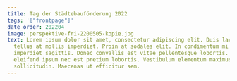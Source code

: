 ```yaml
---
title: Tag der Städtebauförderung 2022
tags: '["frontpage"]'
date_order: 202204
image: perspektive-fri-2200505-kopie.jpg
text: Lorem ipsum dolor sit amet, consectetur adipiscing elit. Duis lacinia
  tellus at mollis imperdiet. Proin at sodales elit. In condimentum mi vel
  imperdiet sagittis. Donec convallis est vitae pellentesque lobortis. Sed
  eleifend ipsum nec est pretium lobortis. Vestibulum elementum maximus nisl id
  sollicitudin. Maecenas ut efficitur sem.
---
```

